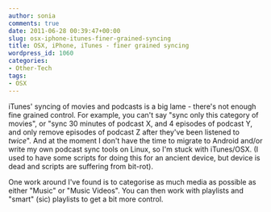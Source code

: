 ```yaml
---
author: sonia
comments: true
date: 2011-06-28 00:39:47+00:00
slug: osx-iphone-itunes-finer-grained-syncing
title: OSX, iPhone, iTunes - finer grained syncing
wordpress_id: 1060
categories:
- Other-Tech
tags:
- OSX
---
```


iTunes' syncing of movies and podcasts is a big lame - there's not enough fine grained control. For example, you can't say "sync only this category of movies", or "sync 30 minutes of podcast X, and 4 episodes of podcast Y, and only remove episodes of podcast Z after they've been listened to _twice_". And at the moment I don't have the time to migrate to Android and/or write my own podcast sync tools on Linux, so I'm stuck with iTunes/OSX. (I used to have some scripts for doing this for an ancient device, but device is dead and scripts are suffering from bit-rot).

One work around I've found is to categorise as much media as possible as either "Music" or "Music Videos". You can then work with playlists and "smart" (sic) playlists to get a bit more control.
